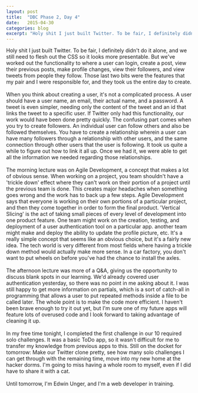 ```yaml
---
layout: post
title:  "DBC Phase 2, Day 4"
date:   2015-04-30
categories: blog
excerpt: "Holy shit I just built Twitter. To be fair, I definitely didn't do it alone, and we still need to flesh out the CSS so it looks more presentable. But we've worked out the functionality to where a user can login, create a post, view their previous posts, make profile changes, view their followers, and view tweets from people they follow. Those last two bits were the features that my pair and I were responsible for, and they took us the entire day to create."
---
```


Holy shit I just built Twitter. To be fair, I definitely didn't do it alone, and we still need to flesh out the CSS so it looks more presentable. But we've worked out the functionality to where a user can login, create a post, view their previous posts, make profile changes, view their followers, and view tweets from people they follow. Those last two bits were the features that my pair and I were responsible for, and they took us the entire day to create.
<br>
<br>
When you think about creating a user, it's not a complicated process. A user should have a user name, an email, their actual name, and a password. A tweet is even simpler, needing only the content of the tweet and an id that links the tweet to a specific user. If Twitter only had this functionality, our work would have been done pretty quickly. The confusing part comes when you try to create followers. An individual user can follow others and also be followed themselves. You have to create a relationship wherein a user can have many followers through a relationship with other users, and the same connection through other users that the user is following. It took us quite a while to figure out how to link it all up. Once we had it, we were able to get all the information we needed regarding those relationships.
<br>
<br>
The morning lecture was on Agile Development, a concept that makes a lot of obvious sense. When working on a project, you team shouldn't have a 'trickle down' effect where they can't work on their portion of a project until the previous team is done. This creates major headaches when something goes wrong and the work has to back up a few steps. Agile Development says that everyone is working on their own portions of a particular project, and then they come together in order to form the final product. 'Vertical Slicing' is the act of taking small pieces of every level of development into one product feature. One team might work on the creation, testing, and deployment of a user authentication tool on a particular app. another team might make and deploy the ability to update the profile picture, etc. It's a really simple concept that seems like an obvious choice, but it's a fairly new idea. The tech world is very different from most fields where having a trickle down method would actually make more sense. In a car factory, you don't want to put wheels on before you've had the chance to install the axles.
<br>
<br>
The afternoon lecture was more of a Q&A, giving us the opportunity to discuss blank spots in our learning. We'd already covered user authentication yesterday, so there was no point in me asking about it. I was still happy to get more information on partials, which is a sort of catch-all in programming that allows a user to put repeated methods inside a file to be called later. The whole point is to make the code more efficient. I haven't been brave enough to try it out yet, but I'm sure one of my future apps will feature lots of overused code and I look forward to taking advantage of cleaning it up.
<br>
<br>
In my free time tonight, I completed the first challenge in our 10 required solo challenges. It was a basic ToDo app, so it wasn't difficult for me to transfer my knowledge from previous apps to this. Still on the docket for tomorrow: Make our Twitter clone pretty, see how many solo challenges I can get through with the remaining time, move into my new home at the hacker dorms. I'm going to miss having a whole room to myself, even if I did have to share it with a cat.
<br>
<br>
Until tomorrow, I'm Edwin Unger, and I'm a web developer in training.